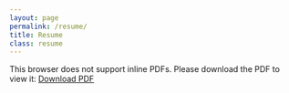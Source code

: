 ```yaml
---
layout: page
permalink: /resume/
title: Resume
class: resume
---
```


<!-- insert in the document body -->
<object data='https://github.com/azaidi4/azaidi4.github.io/raw/master/assets/Resume%20-%20Ahmad%20Zaidi.pdf' 
        type='application/pdf' 
        width='100%' 
        height='500px%'>
<p>This browser does not support inline PDFs. Please download the PDF to view it: <a href="https://github.com/azaidi4/azaidi4.github.io/raw/master/assets/Resume%20-%20Ahmad%20Zaidi.pdf">Download PDF</a></p>
</object>